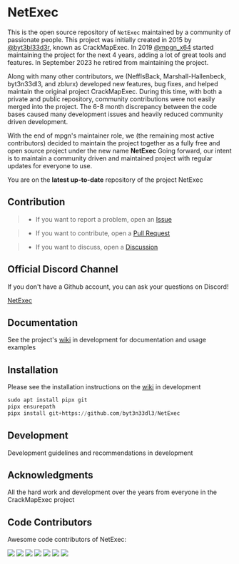 # NetExec

This is the open source repository of `NetExec` maintained by a community of passionate people. This project was initially created in 2015 by [@byt3bl33d3r](https://github.com/byt3bl33d3r/), known as CrackMapExec. In 2019 [@mpgn_x64](https://github.com/mpgn_x64/) started maintaining the project for the next 4 years, adding a lot of great tools and features. In September 2023 he retired from maintaining the project.

Along with many other contributors, we (NeffIsBack, Marshall-Hallenbeck, byt3n33dl3, and zblurx) developed new features, bug fixes, and helped maintain the original project CrackMapExec.
During this time, with both a private and public repository, community contributions were not easily merged into the project. The 6-8 month discrepancy between the code bases caused many development issues and heavily reduced community driven development.

With the end of mpgn's maintainer role, we (the remaining most active contributors) decided to maintain the project together as a fully free and open source project under the new name **NetExec** 
Going forward, our intent is to maintain a community driven and maintained project with regular updates for everyone to use.

<p align="center">
  <!-- placeholder for nxc logo-->
</p>

You are on the **latest up-to-date** repository of the project NetExec

## Contribution

>- If you want to report a problem, open an [Issue](https://github.com/byt3n33dl3/NetExec/issues)

>- If you want to contribute, open a [Pull Request](https://github.com/byt3n33dl3/NetExec/pulls)

>- If you want to discuss, open a [Discussion](https://github.com/byt3n33dl3/NetExec/discussions)

## Official Discord Channel

If you don't have a Github account, you can ask your questions on Discord!

[NetExec](https://discord.gg/pjwUTQzg8R)

## Documentation
See the project's [wiki](https://netexec.wiki/) in development for documentation and usage examples

## Installation
Please see the installation instructions on the [wiki](https://netexec.wiki/getting-started/installation) in development

```python
sudo apt install pipx git
pipx ensurepath
pipx install git+https://github.com/byt3n33dl3/NetExec
```

## Development
Development guidelines and recommendations in development

## Acknowledgments
All the hard work and development over the years from everyone in the CrackMapExec project

## Code Contributors
Awesome code contributors of NetExec:

[![](https://github.com/byt3n33dl3.png?size=50)](https://github.com/byt3n33dl3)
[![](https://github.com/mpgn.png?size=50)](https://github.com/mpgn)
[![](https://github.com/Marshall-Hallenbeck.png?size=50)](https://github.com/Marshall-Hallenbeck)
[![](https://github.com/zblurx.png?size=50)](https://github.com/zblurx)
[![](https://github.com/NeffIsBack.png?size=50)](https://github.com/NeffIsBack)
[![](https://github.com/Hackndo.png?size=50)](https://github.com/Hackndo)
[![](https://github.com/XiaoliChan.png?size=50)](https://github.com/XiaoliChan)
